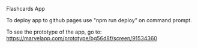 Flashcards App

To deploy app to github pages use "npm run deploy" on command prompt.

To see the prototype of the app, go to: https://marvelapp.com/prototype/bg56d8f/screen/91534360

